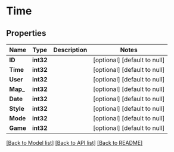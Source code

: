 # Time

## Properties
Name | Type | Description | Notes
------------ | ------------- | ------------- | -------------
**ID** | **int32** |  | [optional] [default to null]
**Time** | **int32** |  | [optional] [default to null]
**User** | **int32** |  | [optional] [default to null]
**Map_** | **int32** |  | [optional] [default to null]
**Date** | **int32** |  | [optional] [default to null]
**Style** | **int32** |  | [optional] [default to null]
**Mode** | **int32** |  | [optional] [default to null]
**Game** | **int32** |  | [optional] [default to null]

[[Back to Model list]](../README.md#documentation-for-models) [[Back to API list]](../README.md#documentation-for-api-endpoints) [[Back to README]](../README.md)


